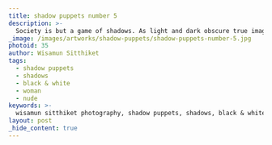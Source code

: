 ```yaml
---
title: shadow puppets number 5
description: >-
  Society is but a game of shadows. As light and dark obscure true images, Wisamun Sitthiket invites us to consider meanings and messages hiding in the depths with the Shadow Puppets collection.
_image: /images/artworks/shadow-puppets/shadow-puppets-number-5.jpg
photoid: 35
author: Wisamun Sitthiket
tags:
  - shadow puppets
  - shadows
  - black & white
  - woman
  - nude
keywords: >-
  wisamun sitthiket photography, shadow puppets, shadows, black & white photography, woman
layout: post
_hide_content: true
---
```

